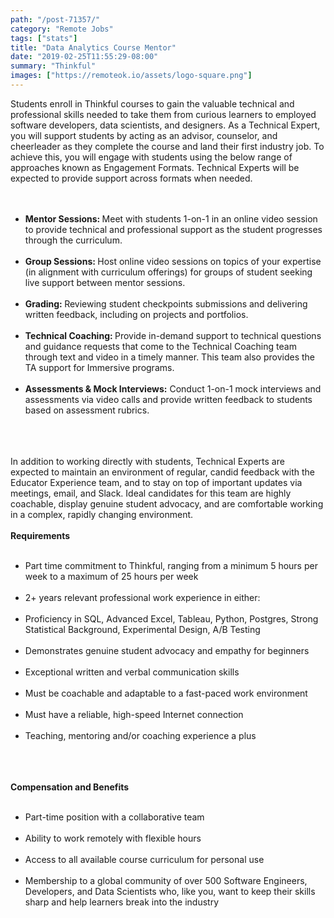 ```yaml
---
path: "/post-71357/"
category: "Remote Jobs"
tags: ["stats"]
title: "Data Analytics Course Mentor"
date: "2019-02-25T11:55:29-08:00"
summary: "Thinkful"
images: ["https://remoteok.io/assets/logo-square.png"]
---
```


Students enroll in Thinkful courses to gain the valuable technical and professional skills needed to take them from curious learners to employed software developers, data scientists, and designers. As a Technical Expert, you will support students by acting as an advisor, counselor, and cheerleader as they complete the course and land their first industry job. To achieve this, you will engage with students using the below range of approaches known as Engagement Formats. Technical Experts will be expected to provide support across formats when needed.&nbsp;<br /><br /><ul><br /><li><strong>Mentor Sessions: </strong>Meet with students 1-on-1 in an online video session to provide technical and professional support as the student progresses through the curriculum.</li><br /><li><strong>Group Sessions: </strong>Host online video sessions on topics of your expertise (in alignment with curriculum offerings) for groups of student seeking live support between mentor sessions.&nbsp;</li><br /><li><strong>Grading: </strong>Reviewing student checkpoints submissions and delivering written feedback, including on projects and portfolios.&nbsp;</li><br /><li><strong>Technical Coaching: </strong>Provide in-demand support to technical questions and guidance requests that come to the Technical Coaching team through text and video in a timely manner. This team also provides the TA support for Immersive programs.&nbsp;</li><br /><li><strong>Assessments &amp; Mock Interviews:</strong> Conduct 1-on-1 mock interviews and assessments via video calls and provide written feedback to students based on assessment rubrics.&nbsp;</li><br /></ul><br /><br />In addition to working directly with students, Technical Experts are expected to maintain an environment of regular, candid feedback with the Educator Experience team, and to stay on top of important updates via meetings, email, and Slack. Ideal candidates for this team are highly coachable, display genuine student advocacy, and are comfortable working in a complex, rapidly changing environment.<br /><br /><strong>Requirements</strong><br /><ul><br /><li>Part time commitment to Thinkful, ranging from a minimum 5 hours per week to a maximum of 25 hours per week</li><br /><li>2+ years relevant professional work experience in either:</li><br /><li>Proficiency in SQL, Advanced Excel, Tableau, Python, Postgres, Strong Statistical Background, Experimental Design, A/B Testing</li><br /><li>Demonstrates genuine student advocacy and empathy for beginners</li><br /><li>Exceptional written and verbal communication skills</li><br /><li>Must be coachable and adaptable to a fast-paced work environment</li><br /><li>Must have a reliable, high-speed Internet connection</li><br /><li>Teaching, mentoring and/or coaching experience a plus&nbsp;</li><br /></ul><br /><br /><strong>Compensation and Benefits</strong><br /><ul><br /><li>Part-time position with a collaborative team</li><br /><li>Ability to work remotely with flexible hours&nbsp;</li><br /><li>Access to all available course curriculum for personal use</li><br /><li>Membership to a global community of over 500 Software Engineers, Developers, and Data Scientists who, like you, want to keep their skills sharp and help learners break into the industry</li><br /></ul><br /><br><br>
